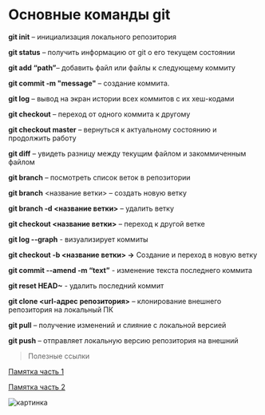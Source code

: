 # Основные команды git

**git init** – инициализация локального репозитория

**git status** – получить информацию от git о его текущем состоянии

**git add “path”**– добавить файл или файлы к следующему коммиту

**git commit -m "message"** – создание коммита.

**git log** – вывод на экран истории всех коммитов с их хеш-кодами

**git checkout** – переход от одного коммита к другому

**git checkout master** – вернуться к актуальному состоянию и продолжить работу

**git diff** – увидеть разницу между текущим файлом и закоммиченным файлом

**git branch** – посмотреть список веток в репозитории

**git branch** <название ветки> – создать новую ветку

**git branch -d <название ветки>** – удалить ветку

**git checkout <название ветки>** – переход к другой ветке

**git log --graph** - визуализирует коммиты

**git checkout -b <название ветки> ->** Создание и переход в новую ветку

**git commit --amend -m “text”** - изменение текста последнего коммита

**git reset HEAD~**  - удалить последний коммит

**git clone <url-адрес репозитория>** – клонирование внешнего репозитория на  локальный ПК
	
**git pull** – получение изменений и слияние с локальной версией
	
**git push** – отправляет локальную версию репозитория на внешний

>Полезные ссылки

[Памятка часть 1](https://habr.com/ru/articles/541258/)

[Памятка часть 2](https://habr.com/ru/articles/542616/)

![картинка](pic1.jpg)